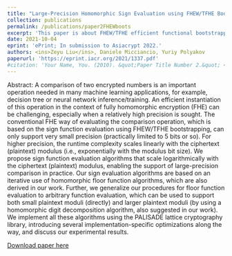 ```yaml
---
title: "Large-Precision Homomorphic Sign Evaluation using FHEW/TFHE Bootstrapping"
collection: publications
permalink: /publications/paper2FHEWboots
excerpt: 'This paper is about FHEW/TFHE efficient functional bootstrapping, including large-precision sign evaluation, arbitrary function evaluation, homomorphic digit decomposition, etc.'
date: 2021-10-04
eprint: 'ePrint; In submission to Asiacrypt 2022.'
authors: <ins>Zeyu Liu</ins>, Daniele Micciancio, Yuriy Polyakov
paperurl: 'https://eprint.iacr.org/2021/1337.pdf'
#citation: 'Your Name, You. (2010). &quot;Paper Title Number 2.&quot; <i>Journal 1</i>. 1(2).'
---
```

Abstract: A comparison of two encrypted numbers is an important operation needed in many machine learning applications, for example, decision tree or neural network inference/training. An efficient instantiation of this operation in the context of fully homomorphic encryption (FHE) can be challenging, especially when a relatively high precision is sought. The conventional FHE way of evaluating the comparison operation, which is based on the sign function evaluation using FHEW/TFHE bootstrapping, can only support very small precision (practically limited to 5 bits or so). For higher precision, the runtime complexity scales linearly with the ciphertext (plaintext) modulus (i.e., exponentially with the modulus bit size). We propose sign function evaluation algorithms that scale logarithmically with the ciphertext (plaintext) modulus, enabling the support of large-precision comparison in practice. Our sign evaluation algorithms are based on an iterative use of homomorphic floor function algorithms, which are also derived in our work. Further, we generalize our procedures for floor function evaluation to arbitrary function evaluation, which can be used to support both small plaintext moduli (directly) and larger plaintext moduli (by using a homomorphic digit decomposition algorithm, also suggested in our work). We implement all these algorithms using the PALISADE lattice cryptography library, introducing several implementation-specific optimizations along the way, and discuss our experimental results.


[Download paper here](https://eprint.iacr.org/2021/1337.pdf)
